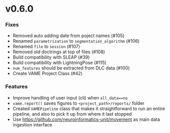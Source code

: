# v0.6.0

### Fixes

- Removed auto adding date from poject names (#105)
- Renamed `parametrization` to `segmentation_algorithm` (#106)
- Renamed `file` to `session` (#107)
- Removed old doctrings at top of files (#108)
- Build compatibility with SLEAP (#39)
- Build compatibility with LightningPose (#115)
- `num_features` should be extracted from DLC data (#100)
- Create VAME Project Class (#42)

### Features
- Improve handling of user input (cli) when `all_data==no`
- `vame.report()` saves figures to `<project_path>/reports/` folder
- Created `VAMEPipeline` class that makes it straightforward to run an entire pipeline, and also to pick it up from where it last stopped
- Use https://github.com/neuroinformatics-unit/movement as main data ingestion interface